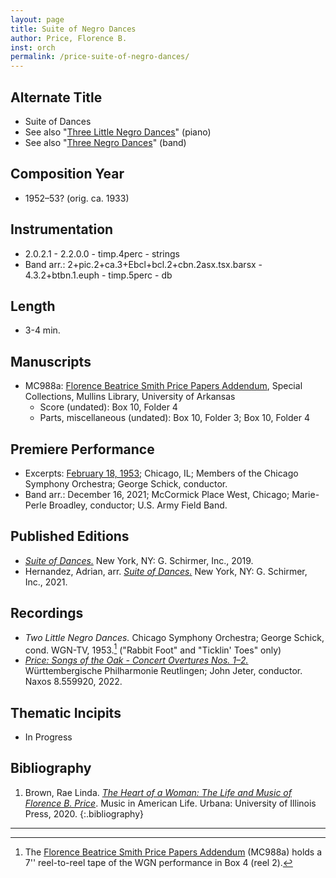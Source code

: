 ```yaml
---
layout: page
title: Suite of Negro Dances
author: Price, Florence B.
inst: orch
permalink: /price-suite-of-negro-dances/
---
```


## Alternate Title
- Suite of Dances
- See also "[Three Little Negro Dances](/price-three-little-negro-dances/)" (piano)
- See also "[Three Negro Dances](/price-three-negro-dances/)" (band)

## Composition Year
- 1952&ndash;53? (orig. ca. 1933)

## Instrumentation
- 2.0.2.1 - 2.2.0.0 - timp.4perc - strings
- Band arr.: 2+pic.2+ca.3+Ebcl+bcl.2+cbn.2asx.tsx.barsx - 4.3.2+btbn.1.euph - timp.5perc - db

## Length
- 3-4 min.

## Manuscripts
- MC988a: <a href="https://uark.as.atlas-sys.com/repositories/2/resources/1522" target="_blank">Florence Beatrice Smith Price Papers Addendum</a>, Special Collections, Mullins Library, University of Arkansas
    * Score (undated): Box 10, Folder 4
    * Parts, miscellaneous (undated): Box 10, Folder 3; Box 10, Folder 4

## Premiere Performance
- Excerpts: <a href="https://digitalcollections.uark.edu/digital/collection/p17212coll3/id/64" target="_blank">February 18, 1953</a>; Chicago, IL; Members of the Chicago Symphony Orchestra; George Schick, conductor.
- Band arr.: December 16, 2021; McCormick Place West, Chicago; Marie-Perle Broadley, conductor; U.S. Army Field Band.

## Published Editions
- <a href="https://www.wisemusicclassical.com/work/58892/Suite-of-Dances-for-orchestra/" target="_blank">*Suite of Dances.*</a> New York, NY: G. Schirmer, Inc., 2019.
- Hernandez, Adrian, arr. <a href="https://www.wisemusicclassical.com/work/63171/" target="_blank">*Suite of Dances.*</a> New York, NY: G. Schirmer, Inc., 2021.

## Recordings
- *Two Little Negro Dances.* Chicago Symphony Orchestra; George Schick, cond. WGN-TV, 1953.[^fn1] ("Rabbit Foot" and "Ticklin' Toes" only)
- <a href="https://www.naxos.com/CatalogueDetail/?id=8.559920" target="_blank">*Price: Songs of the Oak - Concert Overtures Nos. 1&ndash;2.*</a> Württembergische Philharmonie Reutlingen; John Jeter, conductor. Naxos 8.559920, 2022.

## Thematic Incipits
- In Progress

## Bibliography
1. Brown, Rae Linda. <a href="https://www.worldcat.org/title/1122800180" target="_blank">*The Heart of a Woman: The Life and Music of Florence B. Price*</a>. Music in American Life. Urbana: University of Illinois Press, 2020.
{:.bibliography}

---

[^fn1]: The <a href="https://uark.as.atlas-sys.com/repositories/2/resources/1522" target="_blank">Florence Beatrice Smith Price Papers Addendum</a> (MC988a) holds a 7'' reel-to-reel tape of the WGN performance in Box 4 (reel 2).
